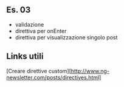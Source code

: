 ## Es. 03
- validazione
- direttiva per onEnter
- direttiva per visualizzazione singolo post

## Links utili
[Creare direttive custom][http://www.ng-newsletter.com/posts/directives.html]